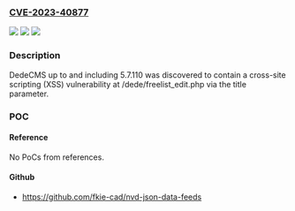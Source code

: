 ### [CVE-2023-40877](https://cve.mitre.org/cgi-bin/cvename.cgi?name=CVE-2023-40877)
![](https://img.shields.io/static/v1?label=Product&message=n%2Fa&color=blue)
![](https://img.shields.io/static/v1?label=Version&message=n%2Fa&color=blue)
![](https://img.shields.io/static/v1?label=Vulnerability&message=n%2Fa&color=brighgreen)

### Description

DedeCMS up to and including 5.7.110 was discovered to contain a cross-site scripting (XSS) vulnerability at /dede/freelist_edit.php via the title parameter.

### POC

#### Reference
No PoCs from references.

#### Github
- https://github.com/fkie-cad/nvd-json-data-feeds

